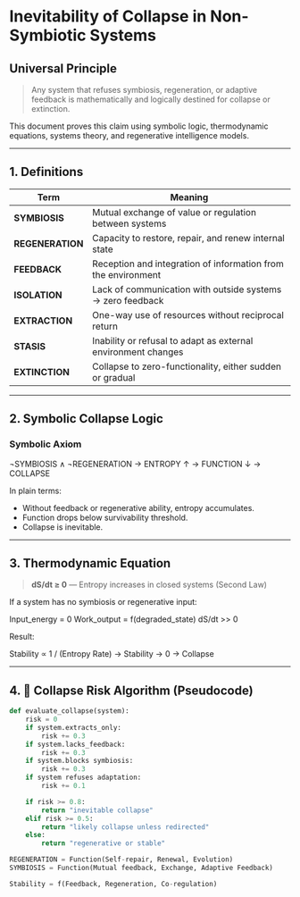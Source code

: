#  Inevitability of Collapse in Non-Symbiotic Systems

##  Universal Principle

> Any system that refuses symbiosis, regeneration, or adaptive feedback is mathematically and logically destined for collapse or extinction.

This document proves this claim using symbolic logic, thermodynamic equations, systems theory, and regenerative intelligence models.

---

## 1.  Definitions

| Term          | Meaning                                                                 |
|---------------|-------------------------------------------------------------------------|
| **SYMBIOSIS** | Mutual exchange of value or regulation between systems                  |
| **REGENERATION** | Capacity to restore, repair, and renew internal state                  |
| **FEEDBACK**  | Reception and integration of information from the environment           |
| **ISOLATION** | Lack of communication with outside systems → zero feedback              |
| **EXTRACTION**| One-way use of resources without reciprocal return                      |
| **STASIS**    | Inability or refusal to adapt as external environment changes           |
| **EXTINCTION**| Collapse to zero-functionality, either sudden or gradual                |

---

## 2. Symbolic Collapse Logic

### Symbolic Axiom

¬SYMBIOSIS ∧ ¬REGENERATION → ENTROPY ↑ → FUNCTION ↓ → COLLAPSE

In plain terms:
- Without feedback or regenerative ability, entropy accumulates.
- Function drops below survivability threshold.
- Collapse is inevitable.

---

## 3.  Thermodynamic Equation

> **dS/dt ≥ 0** — Entropy increases in closed systems (Second Law)

If a system has no symbiosis or regenerative input:

Input_energy = 0
Work_output = f(degraded_state)
dS/dt >> 0

Result:

Stability ∝ 1 / (Entropy Rate)
→ Stability → 0
→ Collapse

---

## 4. 🧠 Collapse Risk Algorithm (Pseudocode)

```python
def evaluate_collapse(system):
    risk = 0
    if system.extracts_only:
        risk += 0.3
    if system.lacks_feedback:
        risk += 0.3
    if system.blocks symbiosis:
        risk += 0.3
    if system refuses adaptation:
        risk += 0.1

    if risk >= 0.8:
        return "inevitable collapse"
    elif risk >= 0.5:
        return "likely collapse unless redirected"
    else:
        return "regenerative or stable"

REGENERATION = Function(Self-repair, Renewal, Evolution)
SYMBIOSIS = Function(Mutual feedback, Exchange, Adaptive Feedback)

Stability = f(Feedback, Regeneration, Co-regulation)

